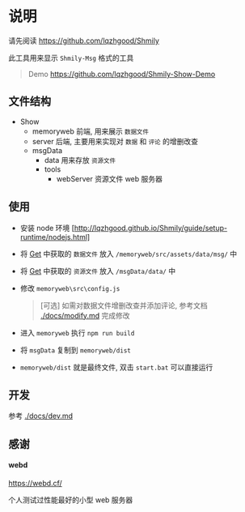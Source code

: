 # 说明

请先阅读 https://github.com/lqzhgood/Shmily

此工具用来显示 `Shmily-Msg` 格式的工具

> Demo https://github.com/lqzhgood/Shmily-Show-Demo

## 文件结构

-   Show
    -   memoryweb 前端, 用来展示 `数据文件`
    -   server 后端, 主要用来实现对 `数据` 和 `评论` 的增删改查
    -   msgData
        -   data 用来存放 `资源文件`
        -   tools
            -   webServer 资源文件 web 服务器

## 使用

-   安装 node 环境 [http://lqzhgood.github.io/Shmily/guide/setup-runtime/nodejs.html]
-   将 [Get](http://lqzhgood.github.io/Shmily/guide/use/get.html) 中获取的 `数据文件` 放入 `/memoryweb/src/assets/data/msg/` 中
-   将 [Get](http://lqzhgood.github.io/Shmily/guide/use/get.html) 中获取的 `资源文件` 放入 `/msgData/data/` 中
-   修改 `memoryweb\src\config.js`

    > [可选] 如需对数据文件增删改查并添加评论, 参考文档 [./docs/modify.md](./docs/modify.md) 完成修改

-   进入 `memoryweb` 执行 `npm run build`
-   将 `msgData` 复制到 `memoryweb/dist`
-   `memoryweb/dist` 就是最终文件, 双击 `start.bat` 可以直接运行

## 开发

参考 [./docs/dev.md](./docs/dev.md)

## 感谢

#### webd

https://webd.cf/

个人测试过性能最好的小型 web 服务器
